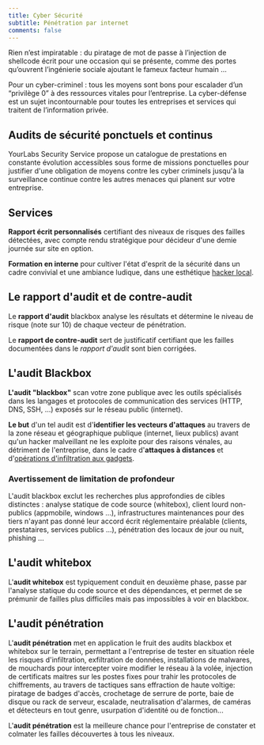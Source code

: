 ```yaml
---
title: Cyber Sécurité
subtitle: Pénétration par internet
comments: false
---
```


Rien n’est impiratable : du piratage de mot de passe à l’injection de shellcode écrit pour une occasion qui se présente, comme des portes qu’ouvrent l’ingénierie sociale ajoutant le fameux facteur humain …

Pour un cyber-criminel : tous les moyens sont bons pour escalader d’un “privilège 0” à des ressources vitales pour l’entreprise. La cyber-défense est un sujet incontournable pour toutes les entreprises et services qui traitent de l’information privée.

## Audits de sécurité ponctuels et continus

YourLabs Security Service propose un catalogue de prestations en constante évolution accessibles sous forme de missions ponctuelles pour justifier d'une obligation de moyens contre les cyber criminels jusqu'à la surveillance continue contre les autres menaces qui planent sur votre entreprise.

## Services

**Rapport écrit personnalisés** certifiant des niveaux de risques des failles détectées, avec compte rendu stratégique pour décideur d'une demie journée sur site en option.

**Formation en interne** pour cultiver l'état d'esprit de la sécurité dans un cadre convivial et une ambiance ludique, dans une esthétique [hacker local](https://www.meetup.com/Angouleme-Hack-Dev-Barcamp-1337/).

## Le rapport d'audit et de contre-audit

Le **rapport d'audit** blackbox analyse les résultats et détermine le niveau de risque (note sur 10) de chaque vecteur de pénétration.

Le **rapport de contre-audit** sert de justificatif certifiant que les failles documentées dans le *rapport d'audit* sont bien corrigées.

## L'audit Blackbox

**L'audit "blackbox"** scan votre zone publique avec les outils spécialisés dans les langages et protocoles de communication des services (HTTP, DNS, SSH, ...) exposés sur le réseau public (internet).

**Le but** d'un tel audit est d'**identifier les vecteurs d'attaques** au travers de la zone réseau et géographique publique (internet, lieux publics) avant qu'un hacker malveillant ne les exploite pour des raisons vénales, au détriment de l'entreprise, dans le cadre d'**attaques à distances** et d'[opérations d'infiltration aux gadgets](https://gitpitch.com/yourlabs/security).

### Avertissement de limitation de profondeur

L'audit blackbox exclut les recherches plus approfondies de cibles distinctes : analyse statique de code source (whitebox), client lourd non-publics (appmobile, windows ...), infrastructures maintenances pour des tiers n'ayant pas donné leur accord écrit réglementaire préalable (clients, prestataires, services publics ...), pénétration des locaux de jour ou nuit, phishing ...

## L'audit whitebox

L'**audit whitebox** est typiquement conduit en deuxième phase, passe par l'analyse statique du code source et des dépendances, et permet de se prémunir de failles plus difficiles mais pas impossibles à voir en blackbox.

## L'audit pénétration

L'**audit pénétration** met en application le fruit des audits blackbox et whitebox sur le terrain, permettant a l'entreprise de tester en situation réele les risques d'infiltration, exfiltration de données, installations de malwares, de mouchards pour intercepter voire modifier le réseau à la volée, injection de certificats maitres sur les postes fixes pour trahir les protocoles de chiffrements, au travers de tactiques sans effraction de haute voltige: piratage de badges d'accès, crochetage de serrure de porte, baie de disque ou rack de serveur, escalade, neutralisation d'alarmes, de caméras et détecteurs en tout genre, usurpation d'identité ou de fonction...

L'**audit pénétration** est la meilleure chance pour l'entreprise de constater et colmater les failles découvertes à tous les niveaux.
